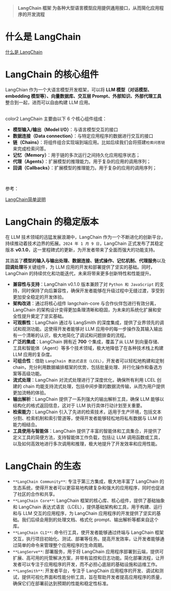 > **LangChain 框架 为各种大型语言模型应用提供通用接口，从而简化应用程序的开发流程**
>

#  什么是 LangChain
[什么是 LangChain](https://www.yuque.com/qiaokate/su87gb/iawv1isi0qu6fktx)

# LangChain 的核心组件
LangChian 作为一个大语言模型开发框架，可以将 **LLM 模型（对话模型、embedding 模型等）、向量数据库、交互层 Prompt、外部知识、外部代理工具**整合到一起，进而可以自由构建 LLM 应用。 

<br/>color2
LangChain 主要由以下 6 个核心组件组成：

+ **模型输入/输出（Model I/O）**：与语言模型交互的接口
+ **数据连接（Data connection）**：与特定应用程序的数据进行交互的接口
+ **链（Chains）**：将组件组合实现端到端应用。比如后续我们会将搭建`检索问答链`来完成检索问答。
+ **记忆（Memory）**：用于链的多次运行之间持久化应用程序状态；
+ **代理（Agents）**：扩展模型的推理能力。用于复杂的应用的调用序列；
+ **回调（Callbacks）**：扩展模型的推理能力。用于复杂的应用的调用序列；

<br/>

参考：

[LangChain简单说明](https://www.yuque.com/qiaokate/su87gb/tgyeehendbd2wgkw)

# LangChain 的稳定版本
在 LLM 技术领域的迅猛发展浪潮中，LangChain 作为一个不断进化的创新平台，持续推动着技术边界的拓展。`2024 年 1 月 9 日`，LangChain 正式发布了其稳定版本 **v0.1.0**，这一里程碑式的更新，为开发者带来了全面而强大的功能支持。

其涵盖了**模型的输入与输出处理、数据连接、链式操作、记忆机制、代理服务**以及**回调处理**等关键组件，为 LLM 应用的开发和部署提供了坚实的基础。同时，LangChain 的持续优化和功能迭代，未来将带来更多创新特性和性能提升。

+ **兼容性与支持**：LangChain v0.1.0 版本兼顾了对 `Python 和 JavaScript` 的支持，同时保持了向后兼容性，确保开发者能够在升级过程中无缝过渡，享受到更加安全稳定的开发体验。
+ **架构改进**：通过将核心组件 langchain-core 与合作伙伴包进行有效分离，LangChain 的架构设计变得更加条理清晰和稳固，为未来的系统化扩展和安全性提升奠定了坚实基础。
+ **可观察性**：LangChain 通过与 LangSmith 的深度集成，提供了业界领先的调试和观测功能。这使得开发者能够对 LLM 应用中的每一步操作及其输入输出有一个清晰的认识，极大地简化了调试和问题排查的流程。
+ **广泛的集成**：LangChain 拥有近 **700** 个集成，覆盖了从 LLM 到向量存储、工具和智能体（Agent）等多个技术领域，极大地降低了在各种技术栈上构建 LLM 应用的复杂度。
+ **可组合性**：借助 `LangChain 表达式语言（LCEL）`，开发者可以轻松地构建和定制 chain，充分利用数据编排框架的优势，包括批量处理、并行化操作和备选方案等高级功能。
+ **流式处理**：LangChain 对流式处理进行了深度优化，确保所有利用 LCEL 创建的 chain 均能支持流式处理，包括中间步骤的数据流传输，从而为用户提供更加流畅的体验。
+ **输出解析**：LangChain 提供了一系列强大的输出解析工具，确保 LLM 能够以结构化的格式返回信息，这对于 LLM 执行具体行动计划至关重要。
+ **检索能力**：LangChain 引入了先进的检索技术，适用于生产环境，包括文本分割、检索机制和索引管道等，使得开发者能够轻松地将私有数据与 LLM 的能力相结合。
+ **工具使用与智能体**：LangChain 提供了丰富的智能体和工具集合，并提供了定义工具的简便方法，支持智能体工作负载，包括让 LLM 调用函数或工具，以及如何高效地进行多次调用和推理，极大地提升了开发效率和应用性能。

# LangChain 的生态
+ `**LangChain Community**`: 专注于第三方集成，极大地丰富了 LangChain 的生态系统，使得开发者可以更容易地构建复杂和强大的应用程序，同时也促进了社区的合作和共享。
+ `**LangChain Core**`: LangChain 框架的核心库、核心组件，提供了基础抽象和 LangChain 表达式语言（LCEL），提供基础架构和工具，用于构建、运行和与 LLM 交互的应用程序，为 LangChain 应用程序的开发提供了坚实的基础。我们后续会用到的处理文档、格式化 prompt、输出解析等都来自这个库。
+ `**LangChain CLI**`: 命令行工具，使开发者能够通过终端与 LangChain 框架交互，执行项目初始化、测试、部署等任务。提高开发效率，让开发者能够通过简单的命令来管理整个应用程序的生命周期。
+ `**LangServe**`: 部署服务，用于将 LangChain 应用程序部署到云端，提供可扩展、高可用的托管解决方案，并带有监控和日志功能。简化部署流程，让开发者可以专注于应用程序的开发，而不必担心底层的基础设施和运维工作。
+ `**LangSmith**`: 开发者平台，专注于 LangChain 应用程序的开发、调试和测试，提供可视化界面和性能分析工具，旨在帮助开发者提高应用程序的质量，确保它们在部署前达到预期的性能和稳定性标准。

